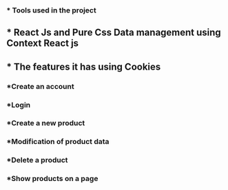 ### * Tools used in the project 
 ## * React Js and  Pure Css Data management using Context React js 
 ## * The features it has using Cookies
### *Create an account
### *Login
### *Create a new product 
### *Modification of product data
### *Delete a product
### *Show products on a page
